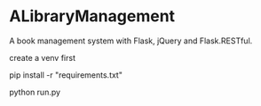 # ALibraryManagement
A book management system with Flask, jQuery and Flask.RESTful.

create a venv first

pip install -r "requirements.txt"

python run.py
